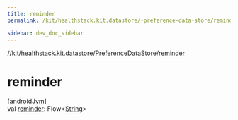 ```yaml
---
title: reminder
permalink: /kit/healthstack.kit.datastore/-preference-data-store/reminder.html

sidebar: dev_doc_sidebar
---
```

//[kit](../../../kit.html)/[healthstack.kit.datastore](../index.html)/[PreferenceDataStore](index.html)/[reminder](reminder.html)



# reminder



[androidJvm]\
val [reminder](reminder.html): Flow&lt;[String](https://kotlinlang.org/api/latest/jvm/stdlib/kotlin/-string/index.html)&gt;




